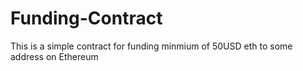 # Funding-Contract
This is a simple contract for funding minmium of 50USD eth to some address on Ethereum

